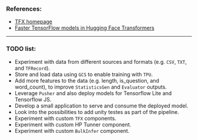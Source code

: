 ### References:
- [TFX homepage](https://www.tensorflow.org/tfx)
- [Faster TensorFlow models in Hugging Face Transformers](https://huggingface.co/blog/tf-serving?utm_campaign=Hugging%2BFace&utm_medium=email&utm_source=Hugging_Face_7)

---

### TODO list:
- Experiment with data from different sources and formats (e.g. `CSV`, `TXT`, and `TFRecord`).
- Store and load data using `GCS` to enable training with `TPU`.
- Add more features to the data (e.g. length, is_question, and word_count), to improve `StatisticsGen` and `Evaluator` outputs.
- Leverage `Pusher` and also deploy models for Tensorflow Lite and Tensorflow JS.
- Develop a small application to serve and consume the deployed model.
- Look into the possibilities to add unity testes as part of the pipeline.
- Experiment with custom `TFX` components.
- Experiment with custom HP Tunner component.
- Experiment with custom `BulkInfer` component.
